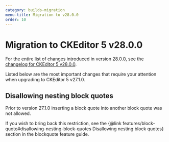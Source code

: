 ```yaml
---
category: builds-migration
menu-title: Migration to v28.0.0
order: 10
---
```


# Migration to CKEditor 5 v28.0.0

For the entire list of changes introduced in version 28.0.0, see the [changelog for CKEditor 5 v28.0.0](https://github.com/ckeditor/ckeditor5/blob/master/CHANGELOG.md#TODO).

Listed below are the most important changes that require your attention when upgrading to CKEditor 5 v27.1.0.

## Disallowing nesting block quotes

Prior to version 27.1.0 inserting a block quote into another block quote was not allowed.

If you wish to bring back this restriction, see the {@link features/block-quote#disallowing-nesting-block-quotes Disallowing nesting block quotes} section in the blockquote feature guide.
